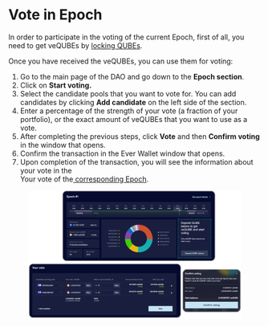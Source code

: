 # Vote in Epoch

In order to participate in the voting of the current Epoch, first of all, you need to get veQUBEs by [locking QUBEs](lock-tokens.md).&#x20;

Once you have received the veQUBEs, you can use them for voting:

1. Go to the main page of the DAO and go down to the **Epoch section**.
2. Click on **Start voting.**
3. Select the candidate pools that you want to vote for. You can add candidates by clicking **Add candidate** on the left side of the section.
4. Enter a percentage of the strength of your vote (a fraction of your portfolio), or the exact amount of veQUBEs that you want to use as a vote.
5. After completing the previous steps, click **Vote** and then **Confirm voting** in the window that opens.
6. Confirm the transaction in the Ever Wallet window that opens.
7. Upon completion of the transaction, you will see the information about your vote in the\
   Your vote of the[ corresponding Epoch](../interface/epoch.md).

<figure><img src="../../../.gitbook/assets/image (21).png" alt=""><figcaption></figcaption></figure>
